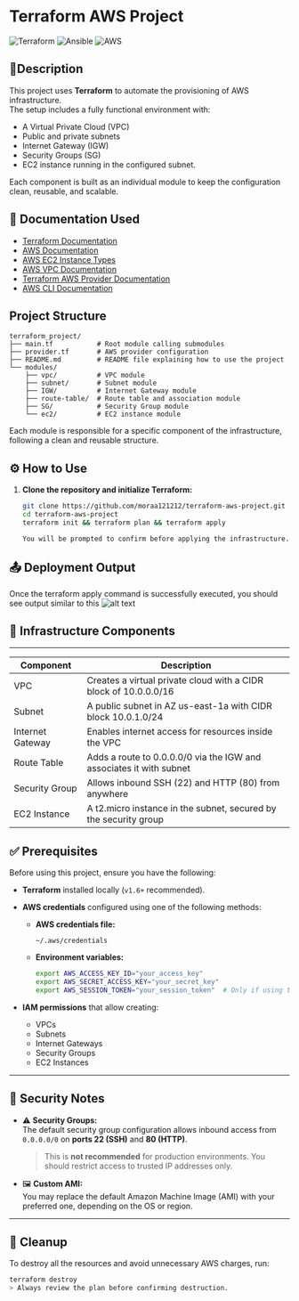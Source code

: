 # Terraform AWS Project

![Terraform](https://img.shields.io/badge/Terraform-v1.6+-623CE4?logo=terraform&logoColor=white&style=for-the-badge)
![Ansible](https://img.shields.io/badge/Ansible-Automation-black?logo=ansible&logoColor=white&style=for-the-badge)
![AWS](https://img.shields.io/badge/AWS-Cloud-orange?logo=amazon-aws&logoColor=white&style=for-the-badge)

## 📌Description

This project uses **Terraform** to automate the provisioning of AWS infrastructure.  
The setup includes a fully functional environment with:
- A Virtual Private Cloud (VPC)
- Public and private subnets
- Internet Gateway (IGW)
- Security Groups (SG)
- EC2 instance running in the configured subnet.
 
Each component is built as an individual module to keep the configuration clean, reusable, and scalable.
## 📘 Documentation Used

- [Terraform Documentation](https://www.terraform.io/docs) 
- [AWS Documentation](https://docs.aws.amazon.com/) 
- [AWS EC2 Instance Types](https://aws.amazon.com/ec2/instance-types/) 
- [AWS VPC Documentation](https://docs.aws.amazon.com/vpc/latest/userguide/) 
- [Terraform AWS Provider Documentation](https://registry.terraform.io/providers/hashicorp/aws/latest/docs) 
- [AWS CLI Documentation](https://docs.aws.amazon.com/cli/latest/userguide/)

## Project Structure

```plaintext
terraform_project/
├── main.tf           # Root module calling submodules
├── provider.tf       # AWS provider configuration
├── README.md         # README file explaining how to use the project
└── modules/
    ├── vpc/          # VPC module
    ├── subnet/       # Subnet module
    ├── IGW/          # Internet Gateway module
    ├── route-table/  # Route table and association module
    ├── SG/           # Security Group module
    └── ec2/          # EC2 instance module
```

Each module is responsible for a specific component of the infrastructure, following a clean and reusable structure.

## ⚙️ How to Use

1. **Clone the repository and initialize Terraform:**

   ```bash
   git clone https://github.com/moraa121212/terraform-aws-project.git
   cd terraform-aws-project
   terraform init && terraform plan && terraform apply

   You will be prompted to confirm before applying the infrastructure. Type yes to proceed.

## 📤 Deployment Output

Once the terraform apply command is successfully executed, you should see output similar to this
![alt text](<WhatsApp Image 2025-04-19 at 19.36.33_de2cc805.jpg>)

## 🧱 Infrastructure Components
______________________________________________________________________________________________
| Component        | Description                                                           |
|------------------|-----------------------------------------------------------------------|
| VPC              | Creates a virtual private cloud with a CIDR block of 10.0.0.0/16     |
| Subnet           | A public subnet in AZ us-east-1a with CIDR block 10.0.1.0/24         |
| Internet Gateway | Enables internet access for resources inside the VPC                |
| Route Table      | Adds a route to 0.0.0.0/0 via the IGW and associates it with subnet |
| Security Group   | Allows inbound SSH (22) and HTTP (80) from anywhere                 |
| EC2 Instance     | A t2.micro instance in the subnet, secured by the security group     |



## ✅ Prerequisites

Before using this project, ensure you have the following:

- **Terraform** installed locally (`v1.6+` recommended).
- **AWS credentials** configured using one of the following methods:
  
  - **AWS credentials file:**
    ```
    ~/.aws/credentials
    ```
  
  - **Environment variables:**
    ```bash
    export AWS_ACCESS_KEY_ID="your_access_key"
    export AWS_SECRET_ACCESS_KEY="your_secret_key"
    export AWS_SESSION_TOKEN="your_session_token"  # Only if using temporary credentials
    ```

- **IAM permissions** that allow creating:
  - VPCs
  - Subnets
  - Internet Gateways
  - Security Groups
  - EC2 Instances

---

## 🔐 Security Notes

- ⚠️ **Security Groups:**  
  The default security group configuration allows inbound access from `0.0.0.0/0` on **ports 22 (SSH)** and **80 (HTTP)**.  
  > This is **not recommended** for production environments. You should restrict access to trusted IP addresses only.

- 🖼️ **Custom AMI:**  
  You may replace the default Amazon Machine Image (AMI) with your preferred one, depending on the OS or region.

---

## 🧹 Cleanup

To destroy all the resources and avoid unnecessary AWS charges, run:

```bash
terraform destroy
> Always review the plan before confirming destruction.

